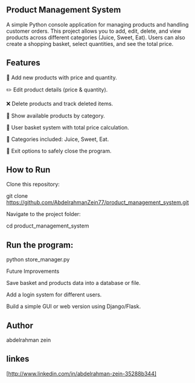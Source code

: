 ## Product Management System

A simple Python console application for managing products and handling customer orders.
This project allows you to add, edit, delete, and view products across different categories (Juice, Sweet, Eat).
Users can also create a shopping basket, select quantities, and see the total price.

## Features

🛒 Add new products with price and quantity.

✏️ Edit product details (price & quantity).

❌ Delete products and track deleted items.

👀 Show available products by category.

🧺 User basket system with total price calculation.

📂 Categories included: Juice, Sweet, Eat.

🚪 Exit options to safely close the program.

## How to Run

Clone this repository:

git clone https://github.com/AbdelrahmanZein77/product_management_system.git


Navigate to the project folder:

cd product_management_system


## Run the program:

python store_manager.py

Future Improvements

Save basket and products data into a database or file.

Add a login system for different users.

Build a simple GUI or web version using Django/Flask.

## Author 
abdelrahman zein 
## linkes
[http://www.linkedin.com/in/abdelrahman-zein-35288b344]
